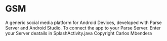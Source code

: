 # GSM
A generic social media platform for Android Devices, developed with Parse Server and Android Studio.
To connect the app to your Parse Server. Enter your Server deatails in SplashActivity.java
Copyright Carlos Mbendera

